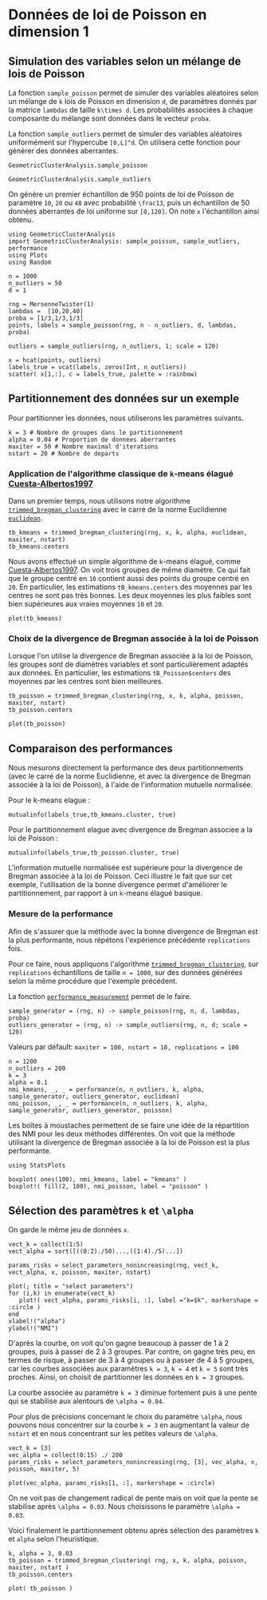 # Données de loi de Poisson en dimension 1

## Simulation des variables selon un mélange de lois de Poisson

La fonction `sample_poisson` permet de simuler des variables
aléatoires selon un mélange de ``k`` lois de Poisson en dimension
``d``, de paramètres donnés par la matrice `lambdas` de taille
``k\times d``. Les probabilités associées à chaque composante du
mélange sont données dans le vecteur `proba`.

La fonction `sample_outliers` permet de simuler des variables
aléatoires uniformément sur l'hypercube ``[0,L]^d``. On utilisera
cette fonction pour générer des données aberrantes.

```@docs
GeometricClusterAnalysis.sample_poisson
```

```@docs
GeometricClusterAnalysis.sample_outliers
```

On génère un premier échantillon de 950 points de loi de Poisson
de paramètre ``10``, ``20`` ou ``40`` avec probabilité ``\frac13``,
puis un échantillon de 50 données aberrantes de loi uniforme sur
``[0,120]``. On note `x` l'échantillon ainsi obtenu.

```@example poisson1
using GeometricClusterAnalysis
import GeometricClusterAnalysis: sample_poisson, sample_outliers, performance
using Plots
using Random

n = 1000 
n_outliers = 50 
d = 1 

rng = MersenneTwister(1)
lambdas =  [10,20,40]
proba = [1/3,1/3,1/3]
points, labels = sample_poisson(rng, n - n_outliers, d, lambdas, proba)

outliers = sample_outliers(rng, n_outliers, 1; scale = 120) 

x = hcat(points, outliers) 
labels_true = vcat(labels, zeros(Int, n_outliers))
scatter( x[1,:], c = labels_true, palette = :rainbow)
```

## Partitionnement des données sur un exemple

Pour partitionner les données, nous utiliserons les paramètres suivants.

```@example poisson1
k = 3 # Nombre de groupes dans le partitionnement
alpha = 0.04 # Proportion de donnees aberrantes
maxiter = 50 # Nombre maximal d'iterations
nstart = 20 # Nombre de departs
```

### Application de l'algorithme classique de ``k``-means élagué [Cuesta-Albertos1997](@cite)

Dans un premier temps, nous utilisons notre algorithme
[`trimmed_bregman_clustering`](@ref) avec le carré de la norme Euclidienne
[`euclidean`](@ref).

```@example poisson1
tb_kmeans = trimmed_bregman_clustering(rng, x, k, alpha, euclidean, maxiter, nstart)
tb_kmeans.centers
```

Nous avons effectué un simple algorithme de ``k``-means élagué,
comme [Cuesta-Albertos1997](@cite).  On voit trois groupes de même diamètre.
Ce qui fait que le groupe centré en ``10`` contient aussi des points
du groupe centré en ``20``. En particulier, les estimations
`tB_kmeans.centers` des moyennes par les centres ne sont pas très
bonnes. Les deux moyennes les plus faibles sont bien supérieures
aux vraies moyennes ``10`` et ``20``.

```@example poisson1
plot(tb_kmeans)
```

### Choix de la divergence de Bregman associée à la loi de Poisson

Lorsque l'on utilise la divergence de Bregman associée à la loi de
Poisson, les groupes sont de diamètres variables et sont particulièrement
adaptés aux données. En particulier, les estimations `tB_Poisson$centers`
des moyennes par les centres sont bien meilleures.


```@example poisson1
tb_poisson = trimmed_bregman_clustering(rng, x, k, alpha, poisson, maxiter, nstart)
tb_poisson.centers
```

```@example poisson1
plot(tb_poisson)
```

## Comparaison des performances

Nous mesurons directement la performance des deux partitionnements
(avec le carré de la norme Euclidienne, et avec la divergence de
Bregman associée à la loi de Poisson), à l'aide de l'information
mutuelle normalisée.

Pour le k-means elague :
```@example poisson1
mutualinfo(labels_true,tb_kmeans.cluster, true)
```

Pour le partitionnement elague avec divergence de Bregman associee a la loi de Poisson :
```@example poisson1
mutualinfo(labels_true,tb_poisson.cluster, true)
```

L'information mutuelle normalisée est supérieure pour la divergence
de Bregman associée à la loi de Poisson. Ceci illustre le fait que
sur cet exemple, l'utilisation de la bonne divergence permet
d'améliorer le partitionnement, par rapport à un ``k``-means élagué
basique.

### Mesure de la performance

Afin de s'assurer que la méthode avec la bonne divergence de Bregman
est la plus performante, nous répétons l'expérience précédente
`replications` fois.

Pour ce faire, nous appliquons l'algorithme [`trimmed_bregman_clustering`](@ref),
sur `replications` échantillons de taille ``n = 1000``, sur des
données générées selon la même procédure que l'exemple précédent.

La fonction [`performance_measurement`](@ref) permet de le faire. 


```@example poisson1
sample_generator = (rng, n) -> sample_poisson(rng, n, d, lambdas, proba)
outliers_generator = (rng, n) -> sample_outliers(rng, n, d; scale = 120)
```

Valeurs par défault: `maxiter = 100, nstart = 10, replications = 100`

```@example poisson1
n = 1200
n_outliers = 200
k = 3
alpha = 0.1
nmi_kmeans, _, _ = performance(n, n_outliers, k, alpha, sample_generator, outliers_generator, euclidean)
nmi_poisson, _, _ = performance(n, n_outliers, k, alpha, sample_generator, outliers_generator, poisson)
```

Les boîtes à moustaches permettent de se faire une idée de la
répartition des NMI pour les deux méthodes différentes. On voit que
la méthode utilisant la divergence de Bregman associée à la loi de
Poisson est la plus performante.

```@example poisson1
using StatsPlots

boxplot( ones(100), nmi_kmeans, label = "kmeans" )
boxplot!( fill(2, 100), nmi_poisson, label = "poisson" )
```

## Sélection des paramètres ``k`` et ``\alpha``

On garde le même jeu de données `x`.

```@example poisson1 
vect_k = collect(1:5)
vect_alpha = sort([((0:2)./50)...,((1:4)./5)...])

params_risks = select_parameters_nonincreasing(rng, vect_k, vect_alpha, x, poisson, maxiter, nstart)

plot(; title = "select parameters")
for (i,k) in enumerate(vect_k)
   plot!( vect_alpha, params_risks[i, :], label ="k=$k", markershape = :circle )
end
xlabel!("alpha")
ylabel!("NMI")
```

D'après la courbe, on voit qu'on gagne beaucoup à passer de 1 à 2
groupes, puis à passer de 2 à 3 groupes. Par contre, on gagne très
peu, en termes de risque,  à passer de 3 à 4 groupes ou à passer
de 4 à 5 groupes, car les courbes associées aux paramètres ``k =
3``, ``k = 4`` et ``k = 5`` sont très proches. Ainsi, on choisit
de partitionner les données en ``k = 3`` groupes.

La courbe associée au paramètre ``k = 3`` diminue fortement puis à
une pente qui se stabilise aux alentours de ``\alpha = 0.04``.

Pour plus de précisions concernant le choix du paramètre ``\alpha``,
nous pouvons nous concentrer sur la courbe ``k = 3`` en augmentant
la valeur de `nstart` et en nous concentrant sur les petites valeurs
de ``\alpha``.

```@example poisson1 
vect_k = [3]
vec_alpha = collect(0:15) ./ 200
params_risks = select_parameters_nonincreasing(rng, [3], vec_alpha, x, poisson, maxiter, 5)

plot(vec_alpha, params_risks[1, :], markershape = :circle)
```

On ne voit pas de changement radical de pente mais on voit que la
pente se stabilise après ``\alpha = 0.03``. Nous choisissons le
paramètre ``\alpha = 0.03``.

Voici finalement le partitionnement obtenu après sélection des
paramètres `k` et `alpha` selon l'heuristique.

```@example poisson1
k, alpha = 3, 0.03
tb_poisson = trimmed_bregman_clustering( rng, x, k, alpha, poisson, maxiter, nstart )
tb_poisson.centers
```

```@example poisson1
plot( tb_poisson )
```

